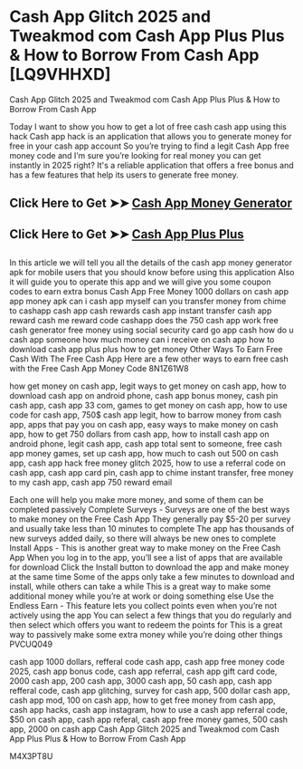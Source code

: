 # Cash App Glitch 2025 and Tweakmod com Cash App Plus Plus & How to Borrow From Cash App [LQ9VHHXD]

Cash App Glitch 2025 and Tweakmod com Cash App Plus Plus & How to Borrow From Cash App

Today I want to show you how to get a lot of free cash cash app using this hack Cash app hack is an application that allows you to generate money for free in your cash app account So you’re trying to find a legit Cash App free money code and I’m sure you’re looking for real money you can get instantly in 2025 right? It's a reliable application that offers a free bonus and has a few features that help its users to generate free money.

##

## **Click Here to Get ➤➤** **[Cash App Money Generator](https://theloyalest.cyou/cash-app/?ref=taskade)**  

##

## **Click Here to Get ➤➤** **[Cash App Plus Plus](https://theloyalest.cyou/cashapp-plus-plus/?ref=taskade)** 

##

In this article we will tell you all the details of the cash app money generator apk for mobile users that you should know before using this application Also it will guide you to operate this app and we will give you some coupon codes to earn extra bonus Cash App Free Money 1000 dollars on cash app app money apk can i cash app myself can you transfer money from chime to cashapp cash app cash rewards cash app instant transfer cash app reward cash me reward code cashapp does the 750 cash app work free cash generator free money using social security card go app cash how do u cash app someone how much money can i receive on cash app how to download cash app plus plus how to get money Other Ways To Earn Free Cash With The Free Cash App Here are a few other ways to earn free cash with the Free Cash App Money Code 8N1Z61W8

how get money on cash app, legit ways to get money on cash app, how to download cash app on android phone, cash app bonus money, cash pin cash app, cash app 33 com, games to get money on cash app, how to use code for cash app, 750$ cash app legit, how to barrow money from cash app, apps that pay you on cash app, easy ways to make money on cash app, how to get 750 dollars from cash app, how to install cash app on android phone, legit cash app, cash app total sent to someone, free cash app money games, set up cash app, how much to cash out 500 on cash app, cash app hack free money glitch 2025, how to use a referral code on cash app, cash app card pin, cash app to chime instant transfer, free money to my cash app, cash app 750 reward email

Each one will help you make more money, and some of them can be completed passively Complete Surveys - Surveys are one of the best ways to make money on the Free Cash App They generally pay $5-20 per survey and usually take less than 10 minutes to complete The app has thousands of new surveys added daily, so there will always be new ones to complete Install Apps - This is another great way to make money on the Free Cash App When you log in to the app, you’ll see a list of apps that are available for download Click the Install button to download the app and make money at the same time Some of the apps only take a few minutes to download and install, while others can take a while This is a great way to make some additional money while you’re at work or doing something else Use the Endless Earn - This feature lets you collect points even when you’re not actively using the app You can select a few things that you do regularly and then select which offers you want to redeem the points for This is a great way to passively make some extra money while you’re doing other things PVCUQ049

cash app 1000 dollars, refferal code cash app, cash app free money code 2025, cash app bonus code, cash app referral, cash app gift card code, 2000 cash app, 200 cash app, 3000 cash app, 50 cash app, cash app refferal code, cash app glitching, survey for cash app, 500 dollar cash app, cash app mod, 100 on cash app, how to get free money from cash app, cash app hacks, cash app instagram, how to use a cash app referral code, $50 on cash app, cash app referal, cash app free money games, 500 cash app, 2000 on cash app Cash App Glitch 2025 and Tweakmod com Cash App Plus Plus & How to Borrow From Cash App

M4X3PT8U

